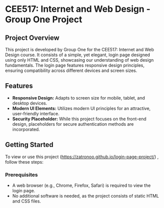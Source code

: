 # CEE517: Internet and Web Design - Group One Project

## Project Overview

This project is developed by Group One for the CEE517: Internet and Web Design course. It consists of a simple, yet elegant, login page designed using only HTML and CSS, showcasing our understanding of web design fundamentals. The login page features responsive design principles, ensuring compatibility across different devices and screen sizes.

## Features

- **Responsive Design:** Adapts to screen size for mobile, tablet, and desktop devices.
- **Modern UI Elements:** Utilizes modern UI principles for an attractive, user-friendly interface.
- **Security Placeholder:** While this project focuses on the front-end design, placeholders for secure authentication methods are incorporated.

## Getting Started

To view or use this project (https://zatronoo.github.io/login-page-project/) , follow these steps:

### Prerequisites

- A web browser (e.g., Chrome, Firefox, Safari) is required to view the login page.
- No additional software is needed, as the project consists of static HTML and CSS files.


